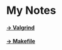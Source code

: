 <h1>My Notes</h1>
<h4><a href="https://github.com/mmtemel/My-Notes/blob/main/note_makefile">-> Valgrind</a></h4>
<h4><a href="https://github.com/mmtemel/My-Notes/blob/main/note_valgrind">-> Makefile</a></h4>
